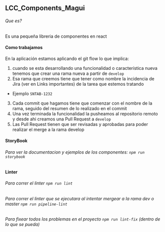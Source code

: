 ## LCC_Components_Magui
###### Que es?
Es una  pequeña libreria de componentes en react

#### Como trabajamos
En la aplicación estamos aplicando el git flow lo que implica:

1) cuando se esta desarrollando una funcionalidad o característica nueva tenemos que
crear una rama nueva a partir de `develop`
2) Esa rama que creemos tiene que tener como nombre la incidencia de Jira (ver en Links importantes)
de la tarea que estemos tratando
- Ejemplo `SNTAB-1232`
3) Cada commit que hagamos tiene que comenzar con el nombre de la rama, seguido del
    resumen de lo realizado en el commit
4) Una vez terminada la funcionalidad la pusheamos al repositorio remoto
    y desde ahi creamos una Pull Request a `develop`
5) Las Pull Request tienen que ser revisadas y aprobadas para poder realizar el merge
    a la rama develop


#### StoryBook
###### Para ver la documentacion y ejemplos de los componentes: `npm run storybook`

#### Linter
###### Para correr el linter `npm run lint`
###### Para correr el linter que se ejecutara al intentar mergear a la rama dev o master `npm run pipeline-lint`
###### Para fixear todos los problemas en el proyecto `npm run lint-fix` (dentro de lo que se pueda)
